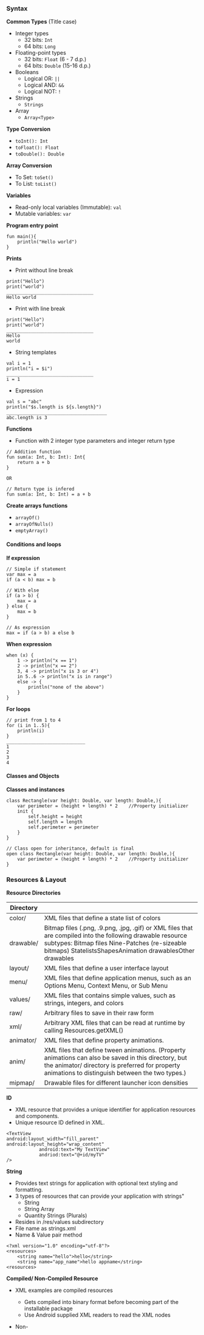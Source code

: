 ### Syntax
**Common Types** (Title case)
- Integer types
	- 32 bits: `Int`
	- 64 bits: `Long`
- Floating-point types
	- 32 bits: `Float` (6 - 7 d.p.)
	- 64 bits: `Double` (15-16 d.p.)
- Booleans
	- Logical OR: `||`
	- Logical AND: `&&`
	- Logical NOT: `!`
- Strings
	- `Strings`
- Array
	- `Array<Type>`

**Type Conversion**
- `toInt(): Int`
- `toFloat(): Float`
- `toDouble(): Double`

**Array Conversion**
- To Set: `toSet()`
- To List: `toList()`


**Variables**
- Read-only local variables (Immutable): `val`
- Mutable variables: `var`


**Program entry point**
```
fun main(){
	println("Hello world")
}
```


**Prints**
- Print without line break
```
print("Hello")
print("world")
________________________________
Hello world
```

- Print with line break
```
print("Hello")
print("world")
________________________________
Hello 
world
```

- String templates
```
val i = 1
println("i = $i")
________________________________
i = 1
```

- Expression
```
val s = "abc"
println("$s.length is ${s.length}")
_____________________________________
abc.length is 3
```


**Functions**
- Function with 2 integer type parameters and integer return type
```
// Addition function
fun sum(a: Int, b: Int): Int{
	return a + b
}

OR

// Return type is infered
fun sum(a: Int, b: Int) = a + b
```

**Create arrays functions**
- `arrayOf()`
- `arrayOfNulls()`
- `emptyArray()`


#### Conditions and loops
**If expression**
```
// Simple if statement
var max = a
if (a < b) max = b

// With else
if (a > b) {
	max = a
} else {
	max = b
}

// As expression
max = if (a > b) a else b
```

**When expression**
```
when (x) {
	1 -> println("x == 1")
	2 -> println("x == 2")
	3, 4 -> println("x is 3 or 4")
	in 5..6 -> println("x is in range")
	else -> {
		println("none of the above")
	}
}
```

**For loops**
```
// print from 1 to 4
for (i in 1..5){
	println(i)
}
_____________________________
1
2
3
4
```


#### Classes and Objects
**Classes and instances**
```
class Rectangle(var height: Double, var length: Double,){
	var perimeter = (height + length) * 2    //Property initializer
	init {
		self.height = height
		self.length = length
		self.perimeter = perimeter
	}
}

// Class open for inheritance, default is final
open class Rectangle(var height: Double, var length: Double,){
	var perimeter = (height + length) * 2    //Property initializer
}
```


### Resources & Layout
**Resource Directories**

|Directory| |
|-------|----|
|color/|XML files that define a state list of colors|
|drawable/|Bitmap files (.png, .9.png, .jpg, .gif) or XML files that are compiled into the following drawable resource subtypes: Bitmap files Nine-Patches (re-sizeable bitmaps) StatelistsShapesAnimation drawablesOther drawables|
|layout/|XML files that define a user interface layout|
|menu/|XML files that define application menus, such as an Options Menu, Context Menu, or Sub Menu|
|values/|XML files that contains simple values, such as strings, integers, and colors|
|raw/|Arbitrary files to save in their raw form|
|xml/|Arbitrary XML files that can be read at runtime by calling Resources.getXML()|
|animator/| XML files that define property animations.  
|anim/| XML files that define tween animations. (Property animations can also be saved in this directory, but the animator/ directory is preferred for property animations to distinguish between the two types.)| 
|mipmap/| Drawable files for different launcher icon densities|


**ID**
- XML resource that provides a unique identifier for application resources and components.
- Unique resource ID defined in XML.
```
<TextView
android:layout_width="fill_parent"
android:layout_height="wrap_content"
			android:text="My TextView"
			andriod:text="@+id/myTV"
/>
```

**String**
- Provides text strings for application with optional text styling and formatting.
- 3 types of resources that can provide your application with strings"
	- String
	- String Array
	- Quantity Strings (Plurals)
- Resides in /res/values subdirectory
- File name as strings.xml
- Name & Value pair method
```
<?xml version="1.0" encoding="utf-8"?>
<resources>
	<string name="hello">hello</string>
	<string name="app_name">hello appname</string>
<resources>
```

**Compiled/ Non-Compiled Resource**
- XML examples are compiled resources
	- Gets compiled into binary format before becoming part of the installable package
	- Use Android supplied XML readers to read the XML nodes

- Non-